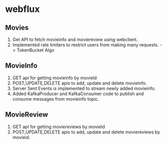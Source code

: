 # webflux

## Movies
1. Get API to fetch movieinfo and moviereview using webclient.
2. Implemented rate limiters to restrict users from making many requests.
    -> TokenBucket Algo


## MovieInfo
1. GET api for getting movieinfo by movieId
2. POST,UPDATE,DELETE apis to add, update and delete movieinfo.
3. Server Sent Events is implemented to stream newly added movieinfo.
4. Added KafkaProducer and KafkaConsumer code to publish and consume messages from movieinfo topic.

## MovieReview
1. GET api for getting moviereviews by movieId
2. POST,UPDATE,DELETE apis to add, update and delete moviereviews by movieid.
